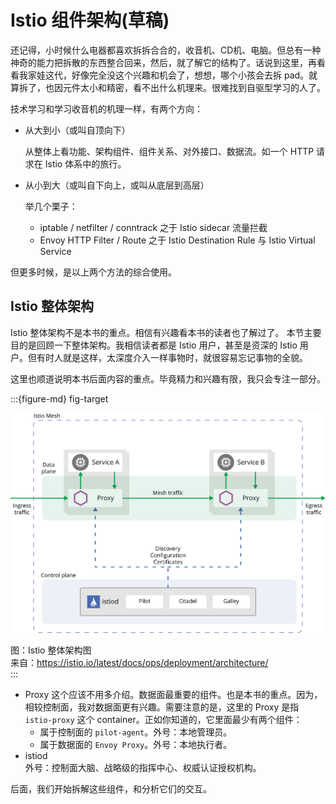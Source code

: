 # Istio 组件架构(草稿)

还记得，小时候什么电器都喜欢拆拆合合的，收音机、CD机、电脑。但总有一种神奇的能力把拆散的东西整合回来，然后，就了解它的结构了。话说到这里，再看看我家娃这代，好像完全没这个兴趣和机会了，想想，哪个小孩会去拆 pad。就算拆了，也因元件太小和精密，看不出什么机理来。很难找到自驱型学习的人了。

技术学习和学习收音机的机理一样，有两个方向：

- 从大到小（或叫自顶向下）

  从整体上看功能、架构组件、组件关系、对外接口、数据流。如一个 HTTP 请求在 Istio 体系中的旅行。

- 从小到大（或叫自下向上，或叫从底层到高层）

  举几个栗子：

  - iptable / netfilter / conntrack 之于 Istio sidecar 流量拦截
  - Envoy HTTP Filter / Route 之于 Istio Destination Rule 与 Istio Virtual Service

但更多时候，是以上两个方法的综合使用。




## Istio 整体架构

Istio 整体架构不是本书的重点。相信有兴趣看本书的读者也了解过了。
本节主要目的是回顾一下整体架构。我相信读者都是 Istio 用户，甚至是资深的 Istio 用户。但有时人就是这样，太深度介入一样事物时，就很容易忘记事物的全貌。  

这里也顺道说明本书后面内容的重点。毕竟精力和兴趣有限，我只会专注一部分。


:::{figure-md} fig-target

<img src="index.assets/istio-arch.svg" alt="Istio 整体架构">

图：Istio 整体架构图  
来自：https://istio.io/latest/docs/ops/deployment/architecture/  
:::


- Proxy 
  这个应该不用多介绍。数据面最重要的组件。也是本书的重点。因为，相较控制面，我对数据面更有兴趣。需要注意的是，这里的 Proxy 是指 `istio-proxy` 这个 container。正如你知道的，它里面最少有两个组件：
  - 属于控制面的 `pilot-agent`。外号：本地管理员。
  - 属于数据面的 `Envoy Proxy`。外号：本地执行者。
- istiod  
  外号：控制面大脑、战略级的指挥中心、权威认证授权机构。


后面，我们开始拆解这些组件，和分析它们的交互。




